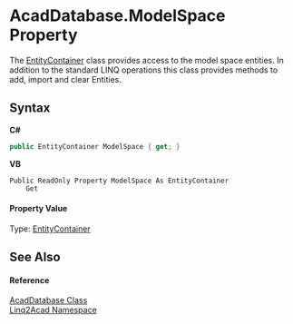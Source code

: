 # AcadDatabase.ModelSpace Property 
 

The <a href="T_Linq2Acad_EntityContainer.md">EntityContainer</a> class provides access to the model space entities. In addition to the standard LINQ operations this class provides methods to add, import and clear Entities.

## Syntax

**C#**<br />
``` C#
public EntityContainer ModelSpace { get; }
```

**VB**<br />
``` VB
Public ReadOnly Property ModelSpace As EntityContainer
	Get
```


#### Property Value
Type: <a href="T_Linq2Acad_EntityContainer.md">EntityContainer</a>

## See Also


#### Reference
<a href="T_Linq2Acad_AcadDatabase.md">AcadDatabase Class</a><br /><a href="N_Linq2Acad.md">Linq2Acad Namespace</a><br />
